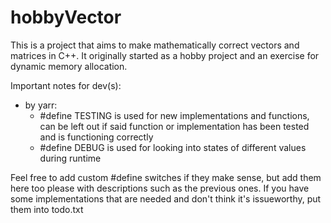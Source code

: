 # hobbyVector
This is a project that aims to make mathematically correct vectors and matrices in C++. It originally started as a hobby project and an exercise for dynamic memory allocation.

Important notes for dev(s):
- by yarr:
	- #define TESTING 			is used for new implementations and functions, can be left out if said function or implementation has been tested and is functioning correctly
	- #define DEBUG 				is used for looking into states of different values during runtime

Feel free to add custom #define switches if they make sense, but add them here too please with descriptions such as the previous ones.
If you have some implementations that are needed and don't think it's issueworthy, put them into todo.txt